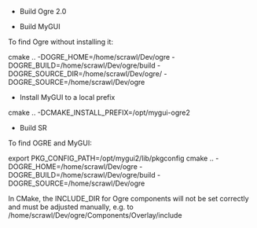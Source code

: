 * Build Ogre 2.0

* Build MyGUI

To find Ogre without installing it:
 
cmake .. -DOGRE_HOME=/home/scrawl/Dev/ogre  -DOGRE_BUILD=/home/scrawl/Dev/ogre/build -DOGRE_SOURCE_DIR=/home/scrawl/Dev/ogre/ -DOGRE_SOURCE=/home/scrawl/Dev/ogre 

* Install MyGUI to a local prefix

cmake .. -DCMAKE_INSTALL_PREFIX=/opt/mygui-ogre2

* Build SR

To find OGRE and MyGUI:

export PKG_CONFIG_PATH=/opt/mygui2/lib/pkgconfig
cmake .. -DOGRE_HOME=/home/scrawl/Dev/ogre  -DOGRE_BUILD=/home/scrawl/Dev/ogre/build -DOGRE_SOURCE=/home/scrawl/Dev/ogre 

In CMake, the INCLUDE_DIR for Ogre components will not be set correctly and must be adjusted manually, e.g. to
/home/scrawl/Dev/ogre/Components/Overlay/include
